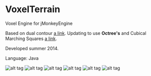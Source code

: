 VoxelTerrain
============

Voxel Engine for jMonkeyEngine

Based on dual contour [a link](http://www1.cse.wustl.edu/~taoju/research/dualContour.pdf). 
Updating to use **Octree's** and Cubical Marching Squares [a link](http://www.ic-at.org/papers/2005/full181.pdf).

Developed summer 2014. 

Language: Java

![alt tag](http://i.imgur.com/fclhOdN.png)
![alt tag](http://i.imgur.com/nc5D4a5.png)
![alt tag](http://i.imgur.com/CDnlpYy.png)
![alt tag](http://i.imgur.com/RVYxhpv.png)
![alt tag](http://i.imgur.com/urhaQAb.png)
![alt tag](http://i.imgur.com/qDvsWL2.png)





